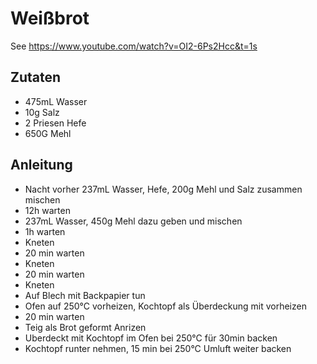 # Weißbrot

See https://www.youtube.com/watch?v=OI2-6Ps2Hcc&t=1s

## Zutaten

* 475mL Wasser
* 10g Salz
* 2 Priesen Hefe
* 650G Mehl

## Anleitung

* Nacht vorher 237mL Wasser, Hefe, 200g Mehl und Salz zusammen mischen
* 12h warten
* 237mL Wasser, 450g Mehl dazu geben und mischen
* 1h warten
* Kneten
* 20 min warten
* Kneten
* 20 min warten
* Kneten
* Auf Blech mit Backpapier tun
* Ofen auf 250°C vorheizen, Kochtopf als Überdeckung mit vorheizen
* 20 min warten
* Teig als Brot geformt Anrizen
* Uberdeckt mit Kochtopf im Ofen bei 250°C für 30min backen
* Kochtopf runter nehmen, 15 min bei 250°C Umluft weiter backen
